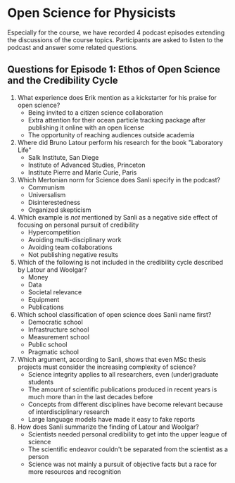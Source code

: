 # Open Science for Physicists

Especially for the course, we have recorded 4 podcast episodes extending the discussions of the course topics. 
Participants are asked to listen to the podcast and answer some related questions. 


## Questions for Episode 1: Ethos of Open Science and the Credibility Cycle

1. What experience does Erik mention as a kickstarter for his praise for open science?
	+ Being invited to a citizen science collaboration
	+ Extra attention for their ocean particle tracking package after publishing it online with an open license
	+ The opportunity of reaching audiences outside academia 
2. Where did Bruno Latour perform his research for the book "Laboratory Life"
	+ Salk Institute, San Diege
	+ Institute of Advanced Studies, Princeton
	+ Institute Pierre and Marie Curie, Paris
3. Which Mertonian norm for Science does Sanli specify in the podcast?
	+ Communism
	+ Universalism
	+ Disinterestedness
	+ Organized skepticism
4. Which example is *not* mentioned by Sanli as a negative side effect of focusing on personal pursuit of credibility
	+ Hypercompetition
	+ Avoiding multi-disciplinary work
	+ Avoiding team collaborations
	+ Not publishing negative results
5. Which of the following is not included in the credibility cycle described by Latour and Woolgar? 
	+ Money
	+ Data
	+ Societal relevance
	+ Equipment
	+ Publications
6. Which school classification of open science does Sanli name first?
	+ Democratic school 
	+ Infrastructure school
	+ Measurement school 
	+ Public school 
	+ Pragmatic school
7. Which argument, according to Sanli, shows that even MSc thesis projects must consider the increasing complexity of science?
	+ Science integrity applies to all researchers, even (under)graduate students
	+ The amount of scientific publications produced in recent years is much more than in the last decades before
	+ Concepts from different disciplines have become relevant because of interdisciplinary research
	+ Large language models have made it easy to fake reports
8. How does Sanli summarize the finding of Latour and Woolgar?
	+ Scientists needed personal credibility to get into the upper league of science
	+ The scientific endeavor couldn't be separated from the scientist as a person
	+ Science was not mainly a pursuit of objective facts but a race for more resources and recognition
	